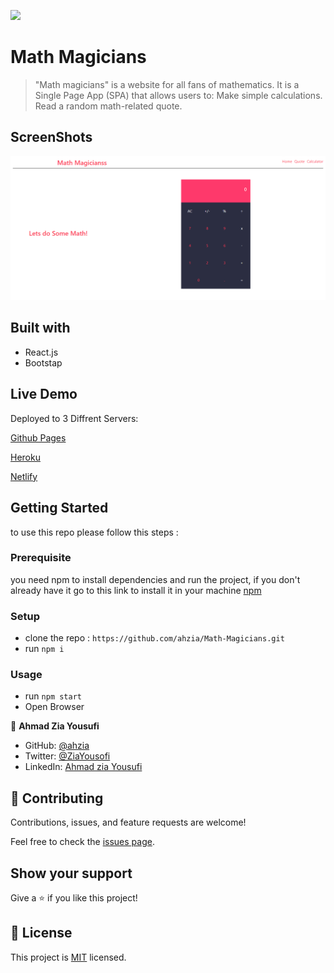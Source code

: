 
![](https://img.shields.io/badge/Microverse-blueviolet)

# Math Magicians

> "Math magicians" is a website for all fans of mathematics. It is a Single Page App (SPA) that allows users to: Make simple calculations. Read a random math-related quote.

## ScreenShots
![Calculator Screen Shot](./screenshot.png)

## Built with

- React.js
- Bootstap

## Live Demo

Deployed to 3 Diffrent Servers:

[Github Pages](https://ahzia.github.io/Math-Magicians/)

[Heroku](https://mathmatic-magic.herokuapp.com/)

[Netlify](https://priceless-kowalevski-30ed02.netlify.app/)

## Getting Started

to use this repo please follow this steps : 

### Prerequisite
you need npm to install dependencies and run the project, if you don't already have it go to this link to install it in your machine [npm](https://docs.npmjs.com/downloading-and-installing-node-js-and-npm)

### Setup
- clone the repo : `https://github.com/ahzia/Math-Magicians.git`
- run `npm i`

### Usage
- run `npm start`
- Open Browser


👤 **Ahmad Zia Yousufi**
- GitHub: [@ahzia](https://github.com/ahzia)
- Twitter: [@ZiaYousofi](https://twitter.com/ZiaYousofi)
- LinkedIn: [Ahmad zia Yousufi](https://www.linkedin.com/in/ah-ziayosfi/)
## 🤝 Contributing

Contributions, issues, and feature requests are welcome!

Feel free to check the [issues page](../../issues/).

## Show your support

Give a ⭐️ if you like this project!

## 📝 License

This project is [MIT](./MIT.md) licensed.
